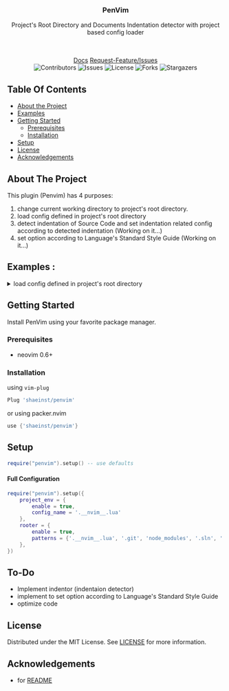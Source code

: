 <br/>
<p align="center">
  <h3 align="center">PenVim</h3>

  <p align="center">
    Project's Root Directory and Documents Indentation detector with project based config loader
    <br/>
    <br/>
    <br/>
  </p>
</p>


<div align="center" >

  <a href="https://github.com/shaeinst/penvim/">Docs</a>
  <a href="https://github.com/shaeinst/penvim/issues">Request-Feature/Issues</a>
  </br>
  ![Contributors](https://img.shields.io/github/contributors/shaeinst/penvim?color=dark-green) ![Issues](https://img.shields.io/github/issues/shaeinst/penvim) ![License](https://img.shields.io/github/license/shaeinst/penvim) ![Forks](https://img.shields.io/github/forks/shaeinst/penvim?style=social) ![Stargazers](https://img.shields.io/github/stars/shaeinst/penvim?style=social)
</div>




## Table Of Contents

* [About the Project](#about-the-project)
* [Examples](#examples-)
* [Getting Started](#getting-started)
  * [Prerequisites](#prerequisites)
  * [Installation](#installation)
* [Setup](#setup)
* [License](#license)
* [Acknowledgements](#acknowledgements)


## About The Project

This plugin (Penvim) has 4 purposes:
1. change current working directory to project's root directory.
2. load config defined in project's root directory
3. detect indentation of Source Code and set indentation related config according to detected indentation (Working on it...)
4. set option according to Language's Standard Style Guide (Working on it...)


## Examples :
<details>
	<summary>
		load config defined in project's root directory
	</summary>

```lua
-- .__nvim__.lua
return {
	-- for all file types
	all = {
		tabstop = 4, -- spaces per tab
		cursorline = true, -- highlight current line
		relativenumber = true, -- show relative line number
		number = true, -- show line numbers
	},

	-- for filetype lua
	lua = {	
		smarttab = true, -- <tab>/<BS> indent/dedent in leading whitespace
		softtabstop = 4,
		shiftwidth = 4, -- spaces per tab (when shifting), when using the >> or << commands, shift lines by 4 spaces
	},
	
	-- for filetype python and javascript
	py_js = {
		tabstop = 4, -- spaces per tab
		wrap = false, -- don't automatically wrap on load
	}
}
```
</details>


## Getting Started
Install PenVim using your favorite package manager.


### Prerequisites
* neovim 0.6+


### Installation

using ```vim-plug```
```lua
Plug 'shaeinst/penvim'
```
or using packer.nvim
```lua
use {'shaeinst/penvim'}
```


## Setup

```lua
require("penvim").setup() -- use defaults
```
#### Full Configuration
```lua
require("penvim").setup({
	project_env = {
		enable = true,
		config_name = '.__nvim__.lua'
	},
	rooter = {
		enable = true,
		patterns = {'.__nvim__.lua', '.git', 'node_modules', '.sln', '.svn'}
	},
})
```


## To-Do
* Implement indentor (indentaion detector)
* implement to set option according to Language's Standard Style Guide
* optimize code


## License
Distributed under the MIT License. See [LICENSE](https://github.com/shaeinst/penvim/blob/main/LICENSE) for more information.


## Acknowledgements
* for [README](https://readme.shaankhan.dev/)


